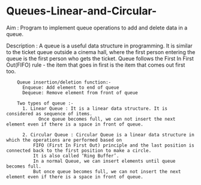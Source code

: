 # Queues-Linear-and-Circular-

Aim : Program to implement queue operations to add and delete data in a queue.

Description : 
        A queue is a useful data structure in programming. It is similar to the ticket queue outside a cinema hall, 
        where the first person entering the queue is the first person who gets the ticket.
        Queue follows the First In First Out(FIFO) rule - the item that goes in first is the item that comes out first too.
       
        Queue insertion/deletion function:-
          Enqueue: Add element to end of queue
          Dequeue: Remove element from front of queue
        
        Two types of queue :-
          1. Linear Queue : It is a linear data structure. It is considered as sequence of items. 
                Once queue becomes full, we can not insert the next element even if there is a space in front of queue.
          
          2. Circular Queue : Circular Queue is a linear data structure in which the operations are performed based on 
              FIFO (First In First Out) principle and the last position is connected back to the first position to make a circle. 
              It is also called ‘Ring Buffer’.
              In a normal Queue, we can insert elements until queue becomes full. 
              But once queue becomes full, we can not insert the next element even if there is a space in front of queue.
